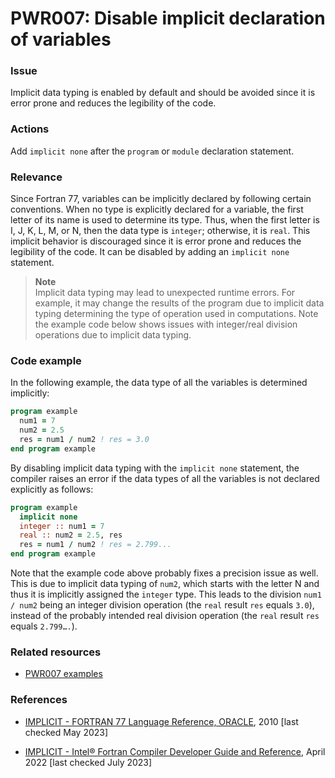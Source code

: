 # PWR007: Disable implicit declaration of variables

### Issue

Implicit data typing is enabled by default and should be avoided since it is
error prone and reduces the legibility of the code.

### Actions

Add `implicit none` after the `program` or `module` declaration statement.

### Relevance

Since Fortran 77, variables can be implicitly declared by following certain
conventions. When no type is explicitly declared for a variable, the first
letter of its name is used to determine its type. Thus, when the first letter is
I, J, K, L, M, or N, then the data type is `integer`; otherwise, it is `real`.
This implicit behavior is discouraged since it is error prone and reduces the
legibility of the code. It can be disabled by adding an `implicit none`
statement.

>**Note**  
>Implicit data typing may lead to unexpected runtime errors. For example, it may
>change the results of the program due to implicit data typing determining the
>type of operation used in computations. Note the example code below shows
>issues with integer/real division operations due to implicit data typing.

### Code example

In the following example, the data type of all the variables is determined
implicitly:

```f90
program example
  num1 = 7
  num2 = 2.5
  res = num1 / num2 ! res = 3.0
end program example
```

By disabling implicit data typing with the `implicit none` statement, the
compiler raises an error if the data types of all the variables is not declared
explicitly as follows:

```f90
program example
  implicit none
  integer :: num1 = 7
  real :: num2 = 2.5, res
  res = num1 / num2 ! res = 2.799...
end program example
```

Note that the example code above probably fixes a precision issue as well. This
is due to implicit data typing of `num2`, which starts with the letter N and
thus it is implicitly assigned the `integer` type. This leads to the division
`num1 / num2` being an integer division operation (the `real` result `res`
equals `3.0`), instead of the probably intended real division operation (the
`real` result `res` equals `2.799….`).

### Related resources

* [PWR007 examples](../PWR007/)

### References

* [IMPLICIT - FORTRAN 77 Language Reference, ORACLE](https://docs.oracle.com/cd/E19957-01/805-4939/6j4m0vn9v/index.html),
2010 [last checked May 2023]

* [IMPLICIT - Intel® Fortran Compiler Developer Guide and Reference](https://www.intel.com/content/www/us/en/docs/fortran-compiler/developer-guide-reference/2023-2/overview.html),
April 2022 [last checked July 2023]
